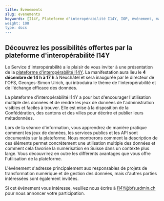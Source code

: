 ```yaml
---
title: Événements
slug: evenements
keywords: [I14Y, Plateforme d'interopérabilité I14Y, IOP, événement, manifestation, information, formation, échange]
weight: 100
type: docs
---
```


## Découvrez les possibilités offertes par la plateforme d'interopérabilité I14Y

Le Service d'interopérabilité a le plaisir de vous inviter à une présentation de la [plateforme d'interopérabilité I14Y](https://i14y.admin.ch). La manifestation aura lieu le __4 décembre de 14 h à 17 h__ à Neuchâtel et sera inaugurée par le directeur de l'OFS, Georges-Simon Ulrich, qui introduira le thème de l'interopérabilité et de l'échange efficace des données.

La plateforme d'interopérabilité I14Y a pour but d'encourager l'utilisation multiple des données et de rendre les jeux de données de l'administration visibles et faciles à trouver. Elle est mise à la disposition de la Confédération, des cantons et des villes pour décrire et publier leurs métadonnées.

Lors de la séance d'information, vous apprendrez de manière pratique comment les jeux de données, les services publics et les API sont documentés sur la plateforme. Nous montrerons comment la description de ces éléments permet concrètement une utilisation multiple des données et comment cela favorise la numérisation en Suisse dans un contexte plus large. 
Vous découvrirez en outre les différents avantages que vous offre l'utilisation de la plateforme.

L'événement s'adresse principalement aux responsables de projets de transformation numérique et de gestion des données, mais d'autres parties intéressées sont également invitées.

Si cet événement vous intéresse, veuillez nous écrire à [I14Y@bfs.admin.ch](mailto:i14y@bfs.admin.ch) pour nous annoncer votre participation.
